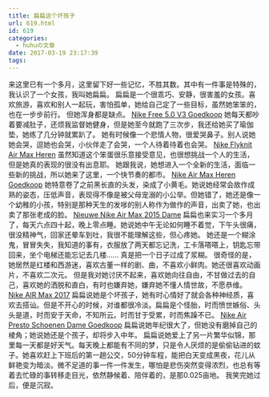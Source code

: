 ```yaml
---
title: 扁扁这个坏孩子
url: 619.html
id: 619
categories:
  - huhuの文章
date: 2017-03-19 23:17:39
tags:
---
```


来这里已有一个多月，这里留下好一些记忆，不胜其数。其中有一件事是特殊的，我认识了一个女孩，我叫她扁扁。 扁扁是一个很乖巧、安静，很害羞的女孩。喜欢旅游，喜欢和别人一起玩，害怕孤单，她给自己定了一些目标，虽然她笨笨的，也在一步步前行。 但她浑身都是缺点。 [Nike Free 5.0 V3 Goedkoop](http://www.goedkoopairmaxnike.nl/nike-running-goedkoop/nike-free-5-0-v3.html) 她每天都吵着要减肚子，还烦我监督她健身，但是她至今就跑了三次步，我还给她买了瑜伽垫，她练了几分钟就累趴了。 她有时候像一个悲情人物，很爱哭鼻子。别人说她她会哭，逗她也会哭，小伙伴走了会哭，一个人待着待着也会哭。 [Nike Flyknit Air Max Heren](http://www.nikeairmax2017.nl/nike-air-max-heren-goedkoop/nike-flyknit-air-max-heren.html) 虽然知道这个笨蛋很乐意接受意见，也很想挑战一个人的生活，但是她真的表现的很没有出息耶。 她跟我说，她想进入一个全新的生活，面临一些新的挑战，所以她来了这里，一个快节奏的都市。 [Nike Air Max Heren Goedkoop](http://www.goedkoopairmaxnike.nl/nike-air-max-nederland/nike-air-max-heren.html) 她特意卷了之前黑长直的头发，染成了小黄毛。她说她经常会故作成熟的姿态，压低声音，表现得不像是被父母宠溺的小公举。但她错了，她还是像一个幼稚的小孩，特别是那种天生的发嗲的别人称作为做作的声音，出卖了她，也出卖了那张老成的脸。 [Nieuwe Nike Air Max 2015 Dame](http://www.nikeairmax2017.nl/nike-air-max-dame-goedkoop/nieuwe-nike-air-max-2015-dame.html) 扁扁也来实习一个多月了，每天六点四十起，晚上零点睡。她说她中午无论如何睡不着觉，下午头很痛，很没精神气，回家还晕车到吐，我很不能理解这些，但心疼她。 她还是一个糊涂鬼，冒冒失失，我知道的事有，衣服放了两天都忘记洗，工卡落嗒嗒上，钥匙忘带回来，坐个电梯还能忘记去几楼...... 真是把一个日子过成了浆糊。 很奇怪的是，她居然是红楼和西游迷，喜欢古董一样的剧、曲，不喜欢小鲜肉。她还很喜欢动画片，不喜欢二次元。 但是我对她讨厌不起来，喜欢她向往自由，不甘做过去的自己，喜欢她的洒脱和直白，有时也嫌弃她，嫌弃她不懂人情世故，不愿恭维。 [Nike AIR Max 2017](http://www.nikeairmax2017.nl/) 扁扁说她是个坏孩子，她有时心情好了就会各种神经质，喜欢去搭讪。但是不开心的时候，对谁都很冷淡。扁扁是个怪胎，时而愤世嫉俗、头头是道，时而安于天命，不知所云。时而甘于受累，时而焦躁不已。 [Nike Air Presto Schoenen Dame Goedkoop](http://www.goedkoopairmaxnike.nl/nike-running-goedkoop/nike-air-presto-schoenen-dame.html) 扁扁说她年纪很大了，但她没有磨掉自己的棱角；她说她还是个孩子，却将步入中年。 扁扁说她爱上了另一片繁华似锦，那里每一天都是好天气。每天晚上都能有不同的梦，只是令人厌烦的是偷偷钻进的蚊子。她喜欢赶上下班后的第一趟公交，50分钟车程，能把白天变成黑夜，花儿从鲜艳变为暗淡。微不足道的事一件一件发生，哪怕是悲伤突然变得浓烈，也总有等着去忙碌的事转移走目光，依然静候着、陪伴着的，是那0.025亩地。 我笑完她过后，便是沉寂。